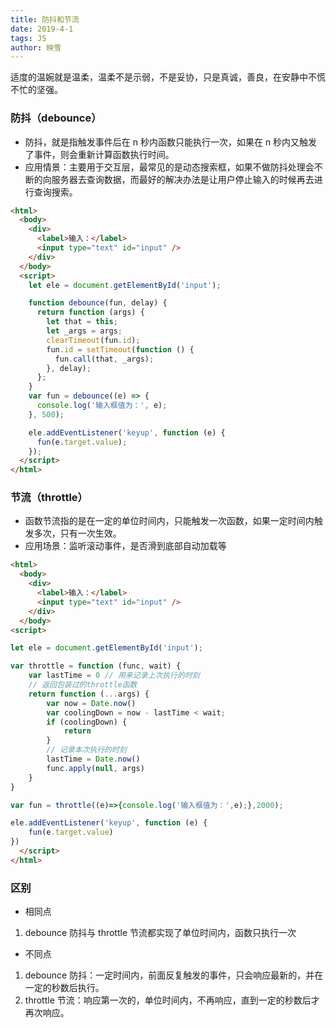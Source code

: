 ```yaml
---
title: 防抖和节流
date: 2019-4-1
tags: JS
author: 映雪
---
```


适度的温婉就是温柔，温柔不是示弱，不是妥协，只是真诚，善良，在安静中不慌不忙的坚强。

<!--more-->

### 防抖（debounce）

- 防抖，就是指触发事件后在 n 秒内函数只能执行一次，如果在 n 秒内又触发了事件，则会重新计算函数执行时间。
- 应用情景：主要用于交互层，最常见的是动态搜索框，如果不做防抖处理会不断的向服务器去查询数据，而最好的解决办法是让用户停止输入的时候再去进行查询搜索。

```html
<html>
  <body>
    <div>
      <label>输入：</label>
      <input type="text" id="input" />
    </div>
  </body>
  <script>
    let ele = document.getElementById('input');

    function debounce(fun, delay) {
      return function (args) {
        let that = this;
        let _args = args;
        clearTimeout(fun.id);
        fun.id = setTimeout(function () {
          fun.call(that, _args);
        }, delay);
      };
    }
    var fun = debounce((e) => {
      console.log('输入框值为：', e);
    }, 500);

    ele.addEventListener('keyup', function (e) {
      fun(e.target.value);
    });
  </script>
</html>
```

### 节流（throttle）

- 函数节流指的是在一定的单位时间内，只能触发一次函数，如果一定时间内触发多次，只有一次生效。
- 应用场景：监听滚动事件，是否滑到底部自动加载等

```html
<html>
  <body>
    <div>
      <label>输入：</label>
      <input type="text" id="input" />
    </div>
  </body>
<script>

let ele = document.getElementById('input');

var throttle = function (func, wait) {
    var lastTime = 0 // 用来记录上次执行的时刻
    // 返回包装过的throttle函数
    return function (...args) {
        var now = Date.now()
        var coolingDown = now - lastTime < wait;
        if (coolingDown) {
            return
        }
        // 记录本次执行的时刻
        lastTime = Date.now()
        func.apply(null, args)
    }
}

var fun = throttle((e)=>{console.log('输入框值为：',e);},2000);

ele.addEventListener('keyup', function (e) {
    fun(e.target.value)
})
  </script>
</html>
```

### 区别

- 相同点

1. debounce 防抖与 throttle 节流都实现了单位时间内，函数只执行一次

- 不同点

1. debounce 防抖：一定时间内，前面反复触发的事件，只会响应最新的，并在一定的秒数后执行。
2. throttle 节流：响应第一次的，单位时间内，不再响应，直到一定的秒数后才再次响应。

